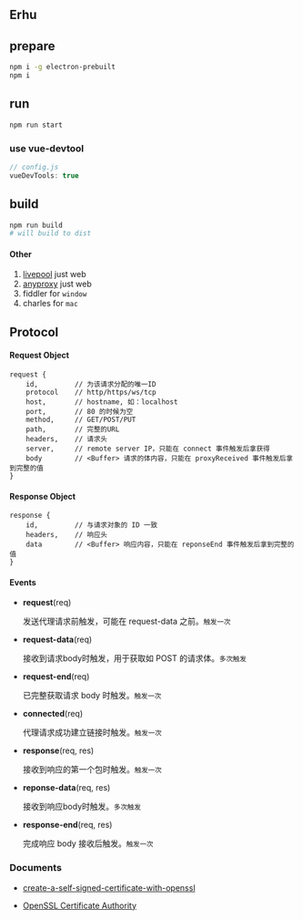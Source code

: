 ## Erhu

## prepare

```bash
npm i -g electron-prebuilt 
npm i 
```

## run

```bash
npm run start
```

### use vue-devtool

```js
// config.js
vueDevTools: true
```


## build

```bash
npm run build
# will build to dist
```









#### Other
1. [livepool](https://www.npmjs.com/package/livepool) just web
2. [anyproxy](https://github.com/alibaba/anyproxy) just web
3. fiddler for `window`
4. charles for `mac`



## Protocol

#### Request Object

```
request {
	id,			// 为该请求分配的唯一ID
	protocol	// http/https/ws/tcp
	host,		// hostname, 如：localhost
	port,		// 80 的时候为空
	method,		// GET/POST/PUT
	path,		// 完整的URL
	headers,	// 请求头
	server,		// remote server IP，只能在 connect 事件触发后拿获得
	body		// <Buffer> 请求的体内容，只能在 proxyReceived 事件触发后拿到完整的值
}
```

#### Response Object

```
response {
	id,			// 与请求对象的 ID 一致
	headers,	// 响应头
	data		// <Buffer> 响应内容，只能在 reponseEnd 事件触发后拿到完整的值
}
```


#### Events


* **request**(req)

  发送代理请求前触发，可能在 request-data 之前。`触发一次`

* **request-data**(req)

	接收到请求body时触发，用于获取如 POST 的请求体。`多次触发`

* **request-end**(req)

	已完整获取请求 body 时触发。`触发一次`

* **connected**(req)

	代理请求成功建立链接时触发。`触发一次`

* **response**(req, res)

	接收到响应的第一个包时触发。`触发一次`

* **reponse-data**(req, res)

	接收到响应body时触发。`多次触发`

* **response-end**(req, res)

	完成响应 body 接收后触发。`触发一次`


### Documents

* [create-a-self-signed-certificate-with-openssl](http://stackoverflow.com/questions/10175812/how-to-create-a-self-signed-certificate-with-openssl)

* [OpenSSL Certificate Authority](https://jamielinux.com/docs/openssl-certificate-authority/create-the-root-pair.html#verify-the-root-certificate)
